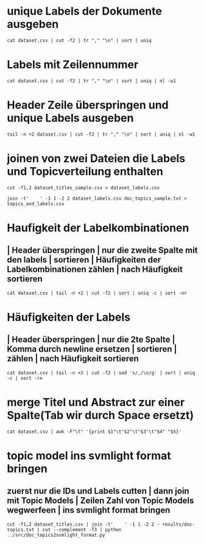 # unique Labels der Dokumente ausgeben
```
cat dataset.csv | cut -f2 | tr "," "\n" | sort | uniq
```

# Labels mit Zeilennummer
```
cat dataset.csv | cut -f2 | tr "," "\n" | sort | uniq | nl -w1
```

# Header Zeile überspringen und unique Labels ausgeben
```
tail -n +2 dataset.csv | cut -f2 | tr "," "\n" | sort | uniq | nl -w1
```

# joinen von zwei Dateien die Labels und Topicverteilung enthalten
```
cut -f1,2 dataset_titles_sample.csv > dataset_labels.csv
```
```
join -t'    ' -1 1 -2 2 dataset_labels.csv doc_topics_sample.txt > topics_and_labels.csv
```

# Haufigkeit der Labelkombinationen
## | Header überspringen | nur die zweite Spalte mit den labels | sortieren | Häufigkeiten der Labelkombinationen zählen | nach Häufigkeit sortieren
```
cat dataset.csv | tail -n +2 | cut -f2 | sort | uniq -c | sort -nr
```

# Häufigkeiten der Labels 
## | Header überspringen | nur die 2te Spalte | Komma durch newline ersetzen | sortieren | zählen | nach Häufigkeit sortieren
```
cat dataset.csv | tail -n +2 | cut -f2 | sed 's/,/\n/g' | sort | uniq -c | sort -rn
```

# merge Titel und Abstract zur einer Spalte(Tab wir durch Space ersetzt)
```
cat dataset.csv | awk -F"\t" '{print $1"\t"$2"\t"$3"\t"$4" "$5}'
```

# topic model ins svmlight format bringen
## zuerst nur die IDs und Labels cutten | dann join mit Topic Models | Zeilen Zahl von Topic Models wegwerfeen | ins svmlight format bringen
```
cut -f1,2 dataset_titles.csv | join -t'    ' -1 1 -2 2 - results/doc-topics.txt | cut --complement -f3 | python ../src/doc_topics2svmlight_format.py
```
